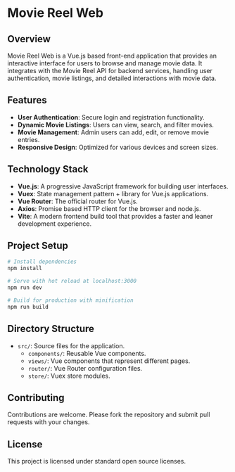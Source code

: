 # Movie Reel Web

## Overview
Movie Reel Web is a Vue.js based front-end application that provides an interactive interface for users to browse and manage movie data. It integrates with the Movie Reel API for backend services, handling user authentication, movie listings, and detailed interactions with movie data.

## Features
- **User Authentication**: Secure login and registration functionality.
- **Dynamic Movie Listings**: Users can view, search, and filter movies.
- **Movie Management**: Admin users can add, edit, or remove movie entries.
- **Responsive Design**: Optimized for various devices and screen sizes.

## Technology Stack
- **Vue.js**: A progressive JavaScript framework for building user interfaces.
- **Vuex**: State management pattern + library for Vue.js applications.
- **Vue Router**: The official router for Vue.js.
- **Axios**: Promise based HTTP client for the browser and node.js.
- **Vite**: A modern frontend build tool that provides a faster and leaner development experience.

## Project Setup
```bash
# Install dependencies
npm install

# Serve with hot reload at localhost:3000
npm run dev

# Build for production with minification
npm run build
```

## Directory Structure
- `src/`: Source files for the application.
  - `components/`: Reusable Vue components.
  - `views/`: Vue components that represent different pages.
  - `router/`: Vue Router configuration files.
  - `store/`: Vuex store modules.

## Contributing
Contributions are welcome. Please fork the repository and submit pull requests with your changes.

## License
This project is licensed under standard open source licenses.

